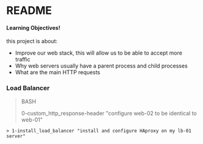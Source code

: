 # README 
#### Learning Objectives!
this project is about:
  - Improve our web stack, this will allow us to be able to accept more traffic
  - Why web servers usually have a parent process and child processes
  - What are the main HTTP requests
### Load Balancer
> BASH
>
> 0-custom_http_response-header "configure web-02 to be identical to web-01"
>
	> 1-install_load_balancer "install and configure HAproxy on my lb-01 server"
>
